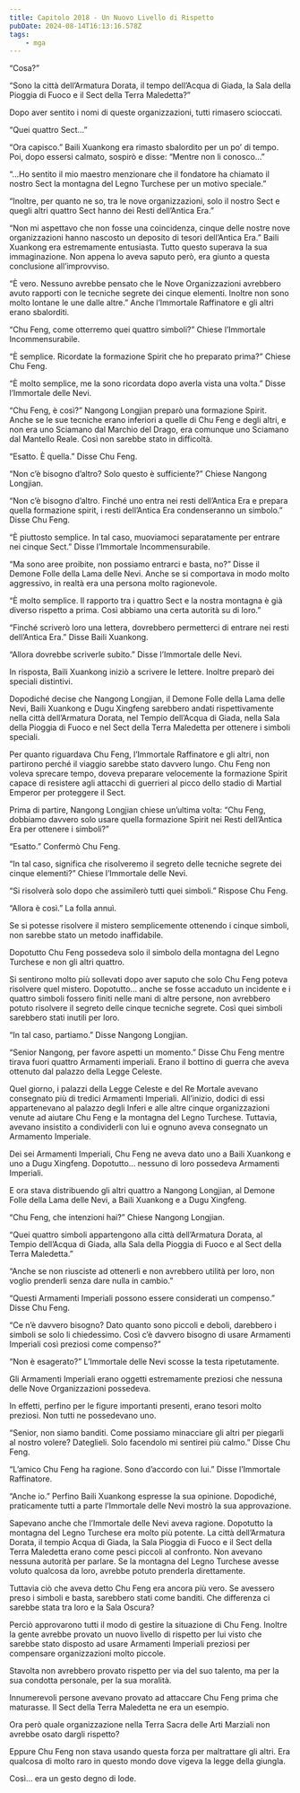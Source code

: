 ```yaml
---
title: Capitolo 2018 - Un Nuovo Livello di Rispetto
pubDate: 2024-08-14T16:13:16.578Z
tags:
    - mga
---
```




“Cosa?”


“Sono la città dell’Armatura Dorata, il tempo dell’Acqua di Giada, la Sala della Pioggia di Fuoco e il Sect della Terra Maledetta?”


Dopo aver sentito i nomi di queste organizzazioni, tutti rimasero scioccati.


“Quei quattro Sect…”


“Ora capisco.” Baili Xuankong era rimasto sbalordito per un po’ di tempo. Poi, dopo essersi calmato, sospirò e disse: “Mentre non li conosco…”


“...Ho sentito il mio maestro menzionare che il fondatore ha chiamato il nostro Sect la montagna del Legno Turchese per un motivo speciale.”


“Inoltre, per quanto ne so, tra le nove organizzazioni, solo il nostro Sect e quegli altri quattro Sect hanno dei Resti dell’Antica Era.”


“Non mi aspettavo che non fosse una coincidenza, cinque delle nostre nove organizzazioni hanno nascosto un deposito di tesori dell’Antica Era.” Baili Xuankong era estremamente entusiasta. Tutto questo superava la sua immaginazione. Non appena lo aveva saputo però, era giunto a questa conclusione all’improvviso.


“È vero. Nessuno avrebbe pensato che le Nove Organizzazioni avrebbero avuto rapporti con le tecniche segrete dei cinque elementi. Inoltre non sono molto lontane le une dalle altre.” Anche l’Immortale Raffinatore e gli altri erano sbalorditi.


“Chu Feng, come otterremo quei quattro simboli?” Chiese l’Immortale Incommensurabile.


“È semplice. Ricordate la formazione Spirit che ho preparato prima?” Chiese Chu Feng.


“È molto semplice, me la sono ricordata dopo averla vista una volta.” Disse l’Immortale delle Nevi.


“Chu Feng, è così?” Nangong Longjian preparò una formazione Spirit. Anche se le sue tecniche erano inferiori a quelle di Chu Feng e degli altri, e non era uno Sciamano dal Marchio del Drago, era comunque uno Sciamano dal Mantello Reale. Così non sarebbe stato in difficoltà.


“Esatto. È quella.” Disse Chu Feng.

“Non c’è bisogno d’altro? Solo questo è sufficiente?” Chiese Nangong Longjian.

“Non c’è bisogno d’altro. Finché uno entra nei resti dell’Antica Era e prepara quella formazione spirit, i resti dell’Antica Era condenseranno un simbolo.” Disse Chu Feng.


“È piuttosto semplice. In tal caso, muoviamoci separatamente per entrare nei cinque Sect.” Disse l’Immortale Incommensurabile.

“Ma sono aree proibite, non possiamo entrarci e basta, no?” Disse il Demone Folle della Lama delle Nevi. Anche se si comportava in modo molto aggressivo, in realtà era una persona molto ragionevole.

“È molto semplice. Il rapporto tra i quattro Sect e la nostra montagna è già diverso rispetto a prima. Così abbiamo una certa autorità su di loro.”


“Finché scriverò loro una lettera, dovrebbero permetterci di entrare nei resti dell’Antica Era.” Disse Baili Xuankong.


“Allora dovrebbe scriverle subito.” Disse l’Immortale delle Nevi.


In risposta, Baili Xuankong iniziò a scrivere le lettere. Inoltre preparò dei speciali distintivi.


Dopodiché decise che Nangong Longjian, il Demone Folle della Lama delle Nevi, Baili Xuankong e Dugu Xingfeng sarebbero andati rispettivamente nella città dell’Armatura Dorata, nel Tempio dell’Acqua di Giada, nella Sala della Pioggia di Fuoco e nel Sect della Terra Maledetta per ottenere i simboli speciali.


Per quanto riguardava Chu Feng, l’Immortale Raffinatore e gli altri, non partirono perché il viaggio sarebbe stato davvero lungo. Chu Feng non voleva sprecare tempo, doveva preparare velocemente la formazione Spirit capace di resistere agli attacchi di guerrieri al picco dello stadio di Martial Emperor per proteggere il Sect.


Prima di partire, Nangong Longjian chiese un’ultima volta: “Chu Feng, dobbiamo davvero solo usare quella formazione Spirit nei Resti dell’Antica Era per ottenere i simboli?”


“Esatto.” Confermò Chu Feng.


“In tal caso, significa che risolveremo il segreto delle tecniche segrete dei cinque elementi?” Chiese l’Immortale delle Nevi.


“Si risolverà solo dopo che assimilerò tutti quei simboli.” Rispose Chu Feng.

“Allora è così.” La folla annuì.


Se si potesse risolvere il mistero semplicemente ottenendo i cinque simboli, non sarebbe stato un metodo inaffidabile.


Dopotutto Chu Feng possedeva solo il simbolo della montagna del Legno Turchese e non gli altri quattro.

Si sentirono molto più sollevati dopo aver saputo che solo Chu Feng poteva risolvere quel mistero. Dopotutto… anche se fosse accaduto un incidente e i quattro simboli fossero finiti nelle mani di altre persone, non avrebbero potuto risolvere il segreto delle cinque tecniche segrete. Così quei simboli sarebbero stati inutili per loro.

“In tal caso, partiamo.” Disse Nangong Longjian.

“Senior Nangong, per favore aspetti un momento.” Disse Chu Feng mentre tirava fuori quattro Armamenti imperiali. Erano il bottino di guerra che aveva ottenuto dal palazzo della Legge Celeste.


Quel giorno, i palazzi della Legge Celeste e del Re Mortale avevano consegnato più di tredici Armamenti Imperiali. All’inizio, dodici di essi appartenevano al palazzo degli Inferi e alle altre cinque organizzazioni venute ad aiutare Chu Feng e la montagna del Legno Turchese. Tuttavia, avevano insistito a condividerli con lui e ognuno aveva consegnato un Armamento Imperiale.


Dei sei Armamenti Imperiali, Chu Feng ne aveva dato uno a Baili Xuankong e uno a Dugu Xingfeng. Dopotutto… nessuno di loro possedeva Armamenti Imperiali.


E ora stava distribuendo gli altri quattro a Nangong Longjian, al Demone Folle della Lama delle Nevi, a Baili Xuankong e a Dugu Xingfeng.


“Chu Feng, che intenzioni hai?” Chiese Nangong Longjian.

“Quei quattro simboli appartengono alla città dell’Armatura Dorata, al Tempio dell’Acqua di Giada, alla Sala della Pioggia di Fuoco e al Sect della Terra Maledetta.”

“Anche se non riusciste ad ottenerli e non avrebbero utilità per loro, non voglio prenderli senza dare nulla in cambio.”

“Questi Armamenti Imperiali possono essere considerati un compenso.” Disse Chu Feng.


“Ce n’è davvero bisogno? Dato quanto sono piccoli e deboli, darebbero i simboli se solo li chiedessimo. Così c’è davvero bisogno di usare Armamenti Imperiali così preziosi come compenso?”

“Non è esagerato?” L’Immortale delle Nevi scosse la testa ripetutamente.


Gli Armamenti Imperiali erano oggetti estremamente preziosi che nessuna delle Nove Organizzazioni possedeva.


In effetti, perfino per le figure importanti presenti, erano tesori molto preziosi. Non tutti ne possedevano uno.

“Senior, non siamo banditi. Come possiamo minacciare gli altri per piegarli al nostro volere? Dateglieli. Solo facendolo mi sentirei più calmo.” Disse Chu Feng.


“L’amico Chu Feng ha ragione. Sono d’accordo con lui.” Disse l’Immortale Raffinatore.


“Anche io.” Perfino Baili Xuankong espresse la sua opinione. Dopodiché, praticamente tutti a parte l’Immortale delle Nevi mostrò la sua approvazione.

Sapevano anche che l’Immortale delle Nevi aveva ragione. Dopotutto la montagna del Legno Turchese era molto più potente. La città dell’Armatura Dorata, il tempio Acqua di Giada, la Sala Pioggia di Fuoco e il Sect della Terra Maledetta erano come pesci piccoli al confronto. Non avevano nessuna autorità per parlare. Se la montagna del Legno Turchese avesse voluto qualcosa da loro, avrebbe potuto prenderla direttamente.


Tuttavia ciò che aveva detto Chu Feng era ancora più vero. Se avessero preso i simboli e basta, sarebbero stati come banditi. Che differenza ci sarebbe stata tra loro e la Sala Oscura?

Perciò approvarono tutti il modo di gestire la situazione di Chu Feng. Inoltre la gente avrebbe provato un nuovo livello di rispetto per lui visto che sarebbe stato disposto ad usare Armamenti Imperiali preziosi per compensare organizzazioni molto piccole.


Stavolta non avrebbero provato rispetto per via del suo talento, ma per la sua condotta personale, per la sua moralità.


Innumerevoli persone avevano provato ad attaccare Chu Feng prima che maturasse. Il Sect della Terra Maledetta ne era un esempio.


Ora però quale organizzazione nella Terra Sacra delle Arti Marziali non avrebbe osato dargli rispetto?


Eppure Chu Feng non stava usando questa forza per maltrattare gli altri. Era qualcosa di molto raro in questo mondo dove vigeva la legge della giungla.


Così… era un gesto degno di lode.

